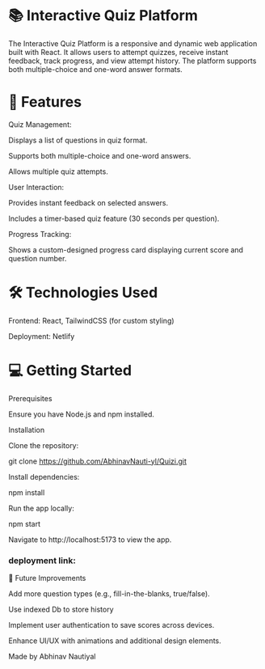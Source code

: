 <h1>📚 Interactive Quiz Platform</h1>
The Interactive Quiz Platform is a responsive and dynamic web application built with React. It allows users to attempt quizzes, receive instant feedback, track progress, and view attempt history. The platform supports both multiple-choice and one-word answer formats.

<h1>🚀 Features</h1>

Quiz Management:

Displays a list of questions in quiz format.

Supports both multiple-choice and one-word answers.

Allows multiple quiz attempts.

User Interaction:

Provides instant feedback on selected answers.

Includes a timer-based quiz feature (30 seconds per question).

Progress Tracking:

Shows a custom-designed progress card displaying current score and question number.


<h1>🛠️ Technologies Used</h1>

Frontend: React, TailwindCSS (for custom styling)


Deployment: Netlify

<h1>💻 Getting Started</h1>

Prerequisites

Ensure you have Node.js and npm installed.

Installation

Clone the repository:

git clone https://github.com/AbhinavNauti-yl/Quizi.git

Install dependencies:

npm install

Run the app locally:

npm start

Navigate to http://localhost:5173 to view the app.

<h3> deployment link:</h3>



🎯 Future Improvements

Add more question types (e.g., fill-in-the-blanks, true/false).

Use indexed Db to store history

Implement user authentication to save scores across devices.

Enhance UI/UX with animations and additional design elements.



Made by Abhinav Nautiyal